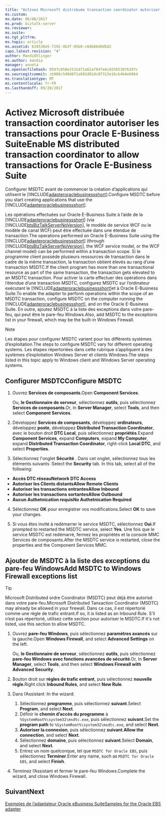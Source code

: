 ```yaml
---
title: "Activez Microsoft distribuée transaction coordinator autoriser les transactions pour Oracle E-Business Suite | Documents Microsoft"
ms.custom: 
ms.date: 06/08/2017
ms.prod: biztalk-server
ms.reviewer: 
ms.suite: 
ms.tgt_pltfrm: 
ms.topic: article
ms.assetid: 634538e5-7292-4b3f-85b0-c6db86d0dbd2
caps.latest.revision: "4"
author: MandiOhlinger
ms.author: mandia
manager: anneta
ms.openlocfilehash: 0597c050e1531d71a62af04fe6c825653076297c
ms.sourcegitcommit: cb908c540d8f1a692d01dc8f313e16cb4b4e696d
ms.translationtype: MT
ms.contentlocale: fr-FR
ms.lasthandoff: 09/20/2017
---
```

# <a name="enable-ms-distributed-transaction-coordinator-to-allow-transactions-for-oracle-e-business-suite"></a><span data-ttu-id="db01e-102">Activez Microsoft distribuée transaction coordinator autoriser les transactions pour Oracle E-Business Suite</span><span class="sxs-lookup"><span data-stu-id="db01e-102">Enable MS distributed transaction coordinator to allow transactions for Oracle E-Business Suite</span></span>
<span data-ttu-id="db01e-103">Configurer MSDTC avant de commencer la création d’applications qui utilisent le [!INCLUDE[adapteroraclebusinessshort](../../includes/adapteroraclebusinessshort-md.md)].</span><span class="sxs-lookup"><span data-stu-id="db01e-103">Configure MSDTC before you start creating applications that use the [!INCLUDE[adapteroraclebusinessshort](../../includes/adapteroraclebusinessshort-md.md)].</span></span>  
  
<span data-ttu-id="db01e-104">Les opérations effectuées sur Oracle E-Business Suite à l’aide de la [!INCLUDE[adapteroraclebusinessshort](../../includes/adapteroraclebusinessshort-md.md)] (via [!INCLUDE[btsBizTalkServerNoVersion](../../includes/btsbiztalkservernoversion-md.md)], le modèle de service WCF ou le modèle de canal WCF) peut être effectuée dans une étendue de transaction.</span><span class="sxs-lookup"><span data-stu-id="db01e-104">The operations performed on Oracle E-Business Suite using the [!INCLUDE[adapteroraclebusinessshort](../../includes/adapteroraclebusinessshort-md.md)] (through [!INCLUDE[btsBizTalkServerNoVersion](../../includes/btsbiztalkservernoversion-md.md)], the WCF service model, or the WCF channel model) can be performed within a transaction scope.</span></span> <span data-ttu-id="db01e-105">Si le programme client possède plusieurs ressources de transaction dans le cadre de la même transaction, la transaction obtient élevés au rang d’une transaction MSDTC.</span><span class="sxs-lookup"><span data-stu-id="db01e-105">If the client program has more than one transactional resource as part of the same transaction, the transaction gets elevated to an MSDTC transaction.</span></span> <span data-ttu-id="db01e-106">Pour activer la carte effectuer des opérations dans l’étendue d’une transaction MSDTC, configurez MSDTC sur l’ordinateur exécutant le [!INCLUDE[adapteroraclebusinessshort](../../includes/adapteroraclebusinessshort-md.md)]et à Oracle E-Business Suite.</span><span class="sxs-lookup"><span data-stu-id="db01e-106">To enable the adapter to perform operations within the scope of an MSDTC transaction, configure MSDTC on the computer running the [!INCLUDE[adapteroraclebusinessshort](../../includes/adapteroraclebusinessshort-md.md)], and on the Oracle E-Business Suite.</span></span> <span data-ttu-id="db01e-107">En outre, ajoutez MSDTC à la liste des exceptions dans votre pare-feu, qui peut être le pare-feu Windows.</span><span class="sxs-lookup"><span data-stu-id="db01e-107">Also, add MSDTC to the exceptions list in your firewall, which may be the built-in Windows Firewall.</span></span> 
  
> [!NOTE]
>  <span data-ttu-id="db01e-108">Les étapes pour configurer MSDTC varient pour les différents systèmes d’exploitation.</span><span class="sxs-lookup"><span data-stu-id="db01e-108">The steps to configure MSDTC vary for different operating systems.</span></span> <span data-ttu-id="db01e-109">Les étapes répertoriées dans cette rubrique s’appliquent à des systèmes d’exploitation Windows Server et clients Windows.</span><span class="sxs-lookup"><span data-stu-id="db01e-109">The steps listed in this topic apply to Windows client and Windows Server operating systems.</span></span>  
  
## <a name="configure-msdtc"></a><span data-ttu-id="db01e-110">Configurer MSDTC</span><span class="sxs-lookup"><span data-stu-id="db01e-110">Configure MSDTC</span></span>  
  
1.  <span data-ttu-id="db01e-111">Ouvrez **Services de composants**.</span><span class="sxs-lookup"><span data-stu-id="db01e-111">Open **Component Services**.</span></span>  

    <span data-ttu-id="db01e-112">Ou, **le Gestionnaire de serveur**, sélectionnez **outils**, puis sélectionnez **Services de composants**.</span><span class="sxs-lookup"><span data-stu-id="db01e-112">Or, In **Server Manager**, select **Tools**, and then select **Component Services**.</span></span>  
  
2.  <span data-ttu-id="db01e-113">Développez **Services de composants**, développez **ordinateurs**, développez **poste**, développez **Distributed Transaction Coordinator**, avec le bouton droit **DTC Local**, puis sélectionnez **propriétés**.</span><span class="sxs-lookup"><span data-stu-id="db01e-113">Expand **Component Services**, expand **Computers**, expand **My Computer**, expand **Distributed Transaction Coordinator**, right-click **Local DTC**, and select **Properties**.</span></span>  
  
3.  <span data-ttu-id="db01e-114">Sélectionnez l'onglet **Sécurité** . Dans cet onglet, sélectionnez tous les éléments suivants :</span><span class="sxs-lookup"><span data-stu-id="db01e-114">Select the **Security** tab. In this tab, select all of the following:</span></span> 

  - <span data-ttu-id="db01e-115">**Accès DTC réseau**</span><span class="sxs-lookup"><span data-stu-id="db01e-115">**Network DTC Access**</span></span>
  - <span data-ttu-id="db01e-116">**Autoriser les Clients distants**</span><span class="sxs-lookup"><span data-stu-id="db01e-116">**Allow Remote Clients**</span></span> 
  - <span data-ttu-id="db01e-117">**Autoriser les transactions entrantes**</span><span class="sxs-lookup"><span data-stu-id="db01e-117">**Allow Inbound**</span></span> 
  - <span data-ttu-id="db01e-118">**Autoriser les transactions sortantes**</span><span class="sxs-lookup"><span data-stu-id="db01e-118">**Allow Outbound**</span></span> 
  - <span data-ttu-id="db01e-119">**Aucun Authetnication requis**</span><span class="sxs-lookup"><span data-stu-id="db01e-119">**No Authetnication Required**</span></span>
  
4.  <span data-ttu-id="db01e-120">Sélectionnez **OK** pour enregistrer vos modifications.</span><span class="sxs-lookup"><span data-stu-id="db01e-120">Select **OK** to save your changes.</span></span>  
  
5.  <span data-ttu-id="db01e-121">Si vous êtes invité à redémarrer le service MSDTC, sélectionnez **Oui**.</span><span class="sxs-lookup"><span data-stu-id="db01e-121">If prompted to restarted the MSDTC service, select **Yes**.</span></span> <span data-ttu-id="db01e-122">Une fois que le service MSDTC est redémarré, fermez les propriétés et la console MMC Services de composants.</span><span class="sxs-lookup"><span data-stu-id="db01e-122">After the MSDTC service is restarted, close the properties and the Component Services MMC.</span></span> 
  
## <a name="add-msdtc-to-windows-firewall-exceptions-list"></a><span data-ttu-id="db01e-123">Ajouter de MSDTC à la liste des exceptions du pare-feu Windows</span><span class="sxs-lookup"><span data-stu-id="db01e-123">Add MSDTC to Windows Firewall exceptions list</span></span>  

> [!TIP] 
>  <span data-ttu-id="db01e-124">Microsoft Distributed ordre Coordinator (MSDTC) peut déjà être autorisé dans votre pare-feu.</span><span class="sxs-lookup"><span data-stu-id="db01e-124">Microsoft Distributed Tansaction Coordinator (MSDTC) may already be allowed in your firewall.</span></span> <span data-ttu-id="db01e-125">Dans ce cas, il est répertorié comme une règle de trafic entrant.</span><span class="sxs-lookup"><span data-stu-id="db01e-125">If so, it is listed as an Inbound Rule.</span></span> <span data-ttu-id="db01e-126">S’il n’est pas répertorié, utilisez cette section pour autoriser le MSDTC.</span><span class="sxs-lookup"><span data-stu-id="db01e-126">If it's not listed, use this section to allow MSDTC.</span></span> 

1.  <span data-ttu-id="db01e-127">Ouvrez **pare-feu Windows**, puis sélectionnez **paramètres avancés** sur la gauche.</span><span class="sxs-lookup"><span data-stu-id="db01e-127">Open **Windows Firewall**, and select **Advanced Settings** on the left.</span></span>  

    <span data-ttu-id="db01e-128">Ou, **le Gestionnaire de serveur**, sélectionnez **outils**, puis sélectionnez **pare-feu Windows avec fonctions avancées de sécurité**.</span><span class="sxs-lookup"><span data-stu-id="db01e-128">Or, In **Server Manager**, select **Tools**, and then select **Windows Firewall with Advanced Security**.</span></span>  
  
2.  <span data-ttu-id="db01e-129">Bouton droit sur **règles de trafic entrant**, puis sélectionnez **nouvelle règle**.</span><span class="sxs-lookup"><span data-stu-id="db01e-129">Right click **Inbound Rules**, and select **New Rule**.</span></span>  
  
3.  <span data-ttu-id="db01e-130">Dans l’Assistant :</span><span class="sxs-lookup"><span data-stu-id="db01e-130">In the wizard:</span></span> 

    1. <span data-ttu-id="db01e-131">Sélectionnez **programme**, puis sélectionnez **suivant**.</span><span class="sxs-lookup"><span data-stu-id="db01e-131">Select **Program**, and select **Next**.</span></span> 
    2. <span data-ttu-id="db01e-132">Définir le **chemin d’accès du programme** à `%SystemRoot%\system32\msdtc.exe`, puis sélectionnez **suivant**.</span><span class="sxs-lookup"><span data-stu-id="db01e-132">Set the **program path** to `%SystemRoot%\system32\msdtc.exe`, and select **Next**.</span></span>  
    3. <span data-ttu-id="db01e-133">**Autoriser la connexion**, puis sélectionnez **suivant**.</span><span class="sxs-lookup"><span data-stu-id="db01e-133">**Allow the connection**, and select **Next**.</span></span>
    4. <span data-ttu-id="db01e-134">Sélectionnez **domaine**, puis sélectionnez **suivant**.</span><span class="sxs-lookup"><span data-stu-id="db01e-134">Select **Domain**, and select **Next**.</span></span>
    5. <span data-ttu-id="db01e-135">Entrez un nom quelconque, tel que `MSDTC for Oracle EBS`, puis sélectionnez **Terminer**.</span><span class="sxs-lookup"><span data-stu-id="db01e-135">Enter any name, such as `MSDTC for Oracle EBS`, and select **Finish**.</span></span>
  
5.  <span data-ttu-id="db01e-136">Terminez l’Assistant et fermer le pare-feu Windows.</span><span class="sxs-lookup"><span data-stu-id="db01e-136">Complete the wizard, and close Windows Firewall.</span></span> 
  
## <a name="next"></a><span data-ttu-id="db01e-137">Suivant</span><span class="sxs-lookup"><span data-stu-id="db01e-137">Next</span></span> 
[<span data-ttu-id="db01e-138">Exemples de l’adaptateur Oracle eBusiness Suite</span><span class="sxs-lookup"><span data-stu-id="db01e-138">Samples for the Oracle EBS adapter</span></span>](../../adapters-and-accelerators/adapter-oracle-ebs/samples-for-the-oracle-ebs-adapter.md)